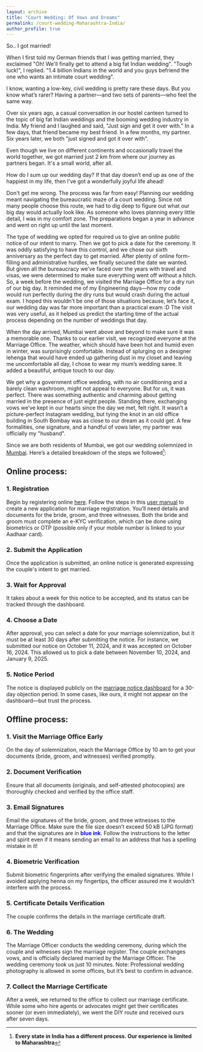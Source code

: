 ```yaml
---
layout: archive
title: "Court Wedding: Of Vows and Dreams"
permalink: /court-wedding-Maharashtra-India/
author_profile: true
---
```


So.. I got married!

When I first told my German friends that I was getting married, they exclaimed "Oh! We'll finally get to attend a big fat Indian wedding". "Tough luck!", I replied. "1.4 billion Indians in the world and you guys befriend the one who wants an intimate court wedding". 

I know, wanting a low-key, civil wedding is pretty rare these days. But you know what’s rarer? Having a partner—and two sets of parents—who feel the same way.

Over six years ago, a casual conversation in our hostel canteen turned to the topic of big fat Indian weddings and the booming wedding industry in India. My friend and I laughed and said, "Just sign and get it over with." In a few days, that friend became my best friend. In a few months, my partner. Six years later, we both "just signed and got it over with".

Even though we live on different continents and occasionally travel the world together, we got married just 2 km from where our journey as partners began. It's a small world, after all. 

How do I sum up our wedding day? If that day doesn’t end up as one of the happiest in my life, then I’ve got a wonderfully joyful life ahead!

Don't get me wrong. The process was far from easy! Planning our wedding meant navigating the bureaucratic maze of a court wedding. Since not many people choose this route, we had to dig deep to figure out what our big day would actually look like. As someone who loves planning every little detail, I was in my comfort zone. The preparations began a year in advance and went on right up until the last moment.

The type of wedding we opted for required us to give an online public notice of our intent to marry. Then we got to pick a date for the ceremony. It was oddly satisfying to have this control, and we chose our sixth anniversary as the perfect day to get married. After plenty of online form-filling and administrative hurdles, we finally secured the date we wanted. But given all the bureaucracy we’ve faced over the years with travel and visas, we were determined to make sure everything went off without a hitch. So, a week before the wedding, we visited the Marriage Office for a dry run of our big day. It reminded me of my Engineering days—how my code would run perfectly during the dry runs but would crash during the actual exam. I hoped this wouldn’t be one of those situations because, let’s face it, our wedding day was far more important than a practical exam :D The visit was very useful, as it helped us predict the starting time of the actual process depending on the number of weddings that day.

When the day arrived, Mumbai went above and beyond to make sure it was a memorable one. Thanks to our earlier visit, we recognized everyone at the Marriage Office. The weather, which should have been hot and humid even in winter, was surprisingly comfortable. Instead of splurging on a designer lehenga that would have ended up gathering dust in my closet and leaving me uncomfortable all day, I chose to wear my mum’s wedding saree. It added a beautiful, antique touch to our day. 

We get why a government office wedding, with no air conditioning and a barely clean washroom, might not appeal to everyone. But for us, it was perfect. There was something authentic and charming about getting married in the presence of just eight people. Standing there, exchanging vows we’ve kept in our hearts since the day we met, felt right. It wasn’t a picture-perfect Instagram wedding, but tying the knot in an old office building in South Bombay was as close to our dream as it could get. A few formalities, one signature, and a handful of vows later, my partner was officially my "husband". 

Since we are both residents of Mumbai, we got our wedding solemnized in [Mumbai](https://g.co/kgs/yF4D2Fv). Here’s a detailed breakdown of the steps we followed[^1]:

## Online process:

### 1. Registration
Begin by registering online [here](https://adjudication.igrmaharashtra.gov.in/eMarriage2.0/). Follow the steps in this [user manual](https://adjudication.igrmaharashtra.gov.in/eMarriage2.0/img/Marriage_Manual_2.0.pdf) to create a new application for marriage registration. You’ll need details and documents for the bride, groom, and three witnesses. Both the bride and groom must complete an e-KYC verification, which can be done using biometrics or OTP (possible only if your mobile number is linked to your Aadhaar card). 

### 2. Submit the Application
Once the application is submitted, an online notice is generated expressing the couple's intent to get married.

### 3. Wait for Approval
It takes about a week for this notice to be accepted, and its status can be tracked through the dashboard. 

### 4. Choose a Date
After approval, you can select a date for your marriage solemnization, but it must be at least 30 days after submitting the notice. For instance, we submitted our notice on October 11, 2024, and it was accepted on October 16, 2024. This allowed us to pick a date between November 10, 2024, and January 9, 2025.

### 5. Notice Period
The notice is displayed publicly on the [marriage notice dashboard](https://adjudication.igrmaharashtra.gov.in/eMarriage2.0/marriage/online-notices) for a 30-day objection period. In some cases, like ours, it might not appear on the dashboard—but trust the process.

## Offline process:

### 1. Visit the Marriage Office Early
On the day of solemnization, reach the Marriage Office by 10 am to get your documents (bride, groom, and witnesses) verified promptly.

### 2. Document Verification
Ensure that all documents (originals, and self-attested photocopies) are thoroughly checked and verified by the office staff.

### 3. Email Signatures
Email the signatures of the bride, groom, and three witnesses to the Marriage Office. Make sure the file size doesn’t exceed 50 kB (JPG format) and that the signatures are in <span style="color:blue">**blue ink**</span>. Follow the instructions to the letter and spirit even if it means sending an email to an address that has a spelling mistake in it!

### 4. Biometric Verification
Submit biometric fingerprints after verifying the emailed signatures. While I avoided applying henna on my fingertips, the officer assured me it wouldn’t interfere with the process.

### 5. Certificate Details Verification
The couple confirms the details in the marriage certificate draft.

### 6. The Wedding 
The Marriage Officer conducts the wedding ceremony, during which the couple and witnesses sign the marriage register. The couple exchanges vows, and is officially declared married by the Marriage Officer. The wedding ceremony took us just 10 minutes. Note: Professional wedding photography is allowed in some offices, but it’s best to confirm in advance.

### 7. Collect the Marriage Certificate
After a week, we returned to the office to collect our marriage certificate. While some who hire agents or advocates might get their certificates sooner (or even immediately), we went the DIY route and received ours after seven days.

[^1]: **Every state in India has a different process. Our experience is limited to Maharashtra**